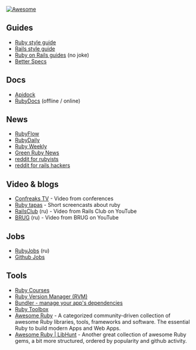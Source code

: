[![Awesome](https://cdn.rawgit.com/sindresorhus/awesome/d7305f38d29fed78fa85652e3a63e154dd8e8829/media/badge.svg)](https://github.com/sindresorhus/awesome)

## Guides
- [Ruby style guide](https://github.com/bbatsov/ruby-style-guide)
- [Rails style guide](https://github.com/bbatsov/rails-style-guide)
- [Ruby on Rails guides](http://guides.rubyonrails.org) (no joke)
- [Better Specs](http://betterspecs.org/)

## Docs
- [Apidock](http://apidock.com/)
- [RubyDocs](http://rubydocs.org/) (offline / online)

## News
- [RubyFlow](http://www.rubyflow.com/)
- [RubyDaily](http://stream.rubydaily.org/)
- [Ruby Weekly](http://rubyweekly.com/)
- [Green Ruby News](http://greenruby.org/)
- [reddit for rubyists](https://www.reddit.com/r/ruby)
- [reddit for rails hackers](http://www.reddit.com/r/rails/)

## Video & blogs
- [Confreaks TV](http://confreaks.tv/) - Video from conferences
- [Ruby tapas](http://www.rubytapas.com) - Short screencasts about ruby
- [RailsClub](http://www.youtube.com/user/railsclub/videos) (ru) - Video from Rails Club on YouTube
- [BRUG](http://www.youtube.com/user/AltorosSystems/videos) (ru) - Video from BRUG on YouTube

## Jobs
- [RubyJobs](http://rubyjobs.ru) (ru)
- [Github Jobs](https://jobs.github.com)

## Tools
- [Ruby Courses](http://rubycourses.ru/)
- [Ruby Version Manager (RVM)](http://rvm.io/rvm/install)
- [Bundler - manage your app's dependencies](http://bundler.io)
- [Ruby Toolbox](http:/www.ruby-toolbox.com)
- [Awesome Ruby](http://awesome-ruby.com/) - A categorized community-driven collection of awesome Ruby libraries, tools, frameworks and software. The essential Ruby to build modern Apps and Web Apps.
- [Awesome Ruby | LibHunt](https://ruby.libhunt.com/) - Another great collection of awesome Ruby gems, a bit more structured, ordered by popularity and github activity.
